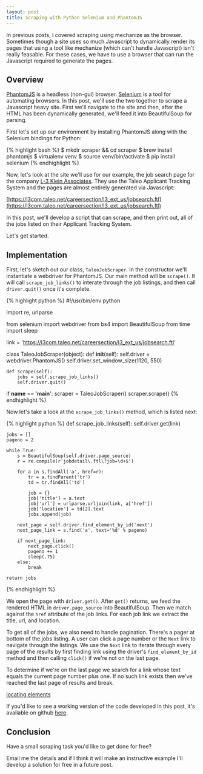 ```yaml
---
layout: post
title: Scraping with Python Selenium and PhantomJS
---
```


In previous posts, I covered scraping using mechanize as the browser. Sometimes though 
a site uses so much Javascript to dynamically render its pages that using a tool like 
mechanize (which can't handle Javascript) isn't really feasable. For these cases, we have
to use a browser that can run the Javascript required to generate the pages. 

## Overview

[PhantomJS](http://phantomjs.org/) is a headless (non-gui) browser. [Selenium](http://www.seleniumhq.org/) 
 is a tool for automating browsers. In this post, we'll use the two together to scrape 
a Javascript heavy site. First we'll navigate to the site and then, after the HTML has 
been dynamically generated, we'll feed it into BeautifulSoup for parsing.

First let's set up our environment by installing PhantomJS along with the Selenium bindings 
for Python:

{% highlight bash %}
$ mkdir scraper && cd scraper
$ brew install phantomjs
$ virtualenv venv
$ source venv/bin/activate
$ pip install selenium
{% endhighlight %}

Now, let's look at the site we'll use for our example, the job search page for the company
[L-3 Klein Associates](http://www.l-3com.com/careers/us-job-search.html). They use the Taleo Applicant
Tracking System and the pages are almost entirely generated via Javascript:

[https://l3com.taleo.net/careersection/l3_ext_us/jobsearch.ftl](https://l3com.taleo.net/careersection/l3_ext_us/jobsearch.ftl)

In this post, we'll develop a script that can scrape, and then print out, all of the jobs listed on 
their Applicant Tracking System. 

Let's get started. 

## Implementation

First, let's sketch out our class, `TaleoJobScraper`. In the constructor
we'll instantiate a webdriver for PhantomJS. Our main method will be `scrape()`. It will call
`scrape_job_links()` to interate through the job listings, and then call `driver.quit()` once
it's complete.

{% highlight python %}
#!/usr/bin/env python

import re, urlparse

from selenium import webdriver
from bs4 import BeautifulSoup
from time import sleep

link = 'https://l3com.taleo.net/careersection/l3_ext_us/jobsearch.ftl'

class TaleoJobScraper(object):
    def __init__(self):
        self.driver = webdriver.PhantomJS()
        self.driver.set_window_size(1120, 550)

    def scrape(self):
        jobs = self.scrape_job_links()
        self.driver.quit()

if __name__ == '__main__':
    scraper = TaleoJobScraper()
    scraper.scrape()
{% endhighlight %}

Now let's take a look at the `scrape_job_links()` method, which is listed 
next:

{% highlight python %}
def scrape_job_links(self):
    self.driver.get(link)

    jobs = []
    pageno = 2

    while True:
        s = BeautifulSoup(self.driver.page_source)
        r = re.compile(r'jobdetail\.ftl\?job=\d+$')

        for a in s.findAll('a', href=r):
            tr = a.findParent('tr')
            td = tr.findAll('td')

            job = {}
            job['title'] = a.text
            job['url'] = urlparse.urljoin(link, a['href'])
            job['location'] = td[2].text
            jobs.append(job)

        next_page = self.driver.find_element_by_id('next')
        next_page_link = s.find('a', text='%d' % pageno)

        if next_page_link:
            next_page.click()
            pageno += 1
            sleep(.75)
        else:
            break

    return jobs
{% endhighlight %}

We open the page with `driver.get()`. After `get()` returns, we feed the rendered HTML in
`driver.page_source` into BeautifulSoup. Then we match against the `href` attribute of the 
job links. For each job link we extract the title, url, and location.

To get all of the jobs, we also need to handle pagination. There's a pager at bottom of the 
jobs listing. A user can click a page number or the `Next` link to navigate through the listings.
We use the `Next` link to iterate through every page of the results by first finding link using 
the driver's `find_element_by_id` method and then calling `click()` if we're not on the last page.

To determine if we're on the last page we search for a link whose text equals the current page 
number plus one. If no such link exists then we've reached the last page of results and break.

[locating elements](http://selenium-python.readthedocs.org/en/latest/locating-elements.html)

If you'd like to see a working version of the code developed in this post, it's available on 
github [here](https://github.com/thayton/taleo_job_scraper).

## Conclusion

Have a small scraping task you'd like to get done for free?

Email me the details and if I think it will make an instructive example I'll develop a solution for free in a future post.



